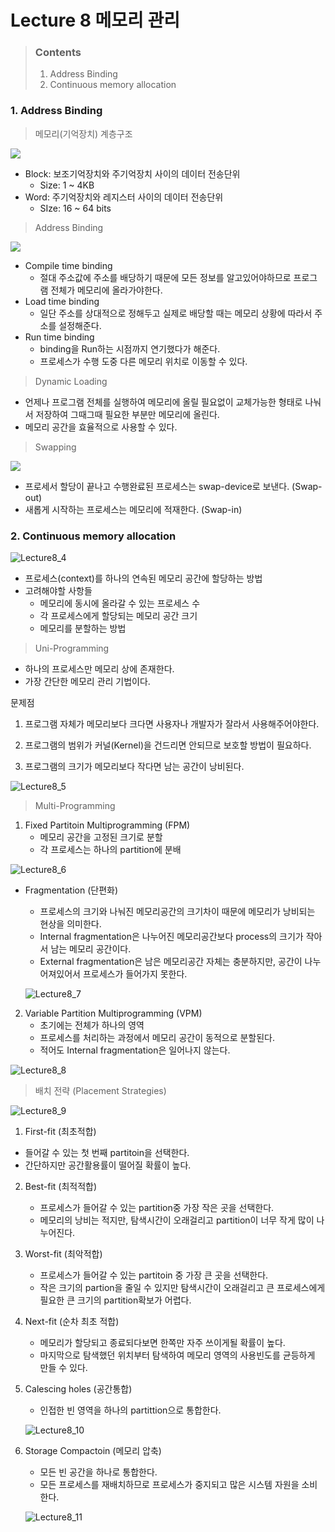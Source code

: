 # Lecture 8 메모리 관리



> ### Contents
>
> 1. Address Binding
> 2. Continuous memory allocation





### 1. Address Binding

> 메모리(기억장치) 계층구조

![](assets/Lecture8_1.PNG)

- Block: 보조기억장치와 주기억장치 사이의 데이터 전송단위
  - Size: 1 ~ 4KB
- Word: 주기억장치와 레지스터 사이의 데이터 전송단위
  - SIze: 16 ~ 64 bits



> Address Binding

![](assets/Lecture8_2.PNG)

- Compile time binding
  - 절대 주소값에 주소를 배당하기 때문에 모든 정보를 알고있어야하므로 프로그램 전체가 메모리에 올라가야한다.
- Load time binding
  - 일단 주소를 상대적으로 정해두고 실제로 배당할 때는 메모리 상황에 따라서 주소를 설정해준다.
- Run time binding
  - binding을 Run하는 시점까지 연기했다가 해준다.
  - 프로세스가 수행 도중 다른 메모리 위치로 이동할 수 있다.



> Dynamic Loading

- 언제나 프로그램 전체를 실행하여 메모리에 올릴 필요없이 교체가능한 형태로 나눠서 저장하여 그때그때 필요한 부분만 메모리에 올린다.
- 메모리 공간을 효율적으로 사용할 수 있다.



> Swapping

![](assets/Lecture8_3.PNG)

- 프로세서 할당이 끝나고 수행완료된 프로세스는 swap-device로 보낸다. (Swap-out)
- 새롭게 시작하는 프로세스는 메모리에 적재한다. (Swap-in)



### 2. Continuous memory allocation

![Lecture8_4](assets/Lecture8_4.PNG)

- 프로세스(context)를 하나의 연속된 메모리 공간에 할당하는 방법
- 고려해야할 사항들
  - 메모리에 동시에 올라갈 수 있는 프로세스 수
  - 각 프로세스에게 할당되는 메모리 공간 크기
  - 메모리를 분할하는 방법



> Uni-Programming

- 하나의 프로세스만 메모리 상에 존재한다.
- 가장 간단한 메모리 관리 기법이다.



문제점

1. 프로그램 자체가 메모리보다 크다면 사용자나 개발자가 잘라서 사용해주어야한다.

2. 프로그램의 범위가 커널(Kernel)을 건드리면 안되므로 보호할 방법이 필요하다.
3. 프로그램의 크기가 메모리보다 작다면 남는 공간이 낭비된다.

![Lecture8_5](assets/Lecture8_5.PNG)



> Multi-Programming



1. Fixed Partitoin Multiprogramming (FPM)
   - 메모리 공간을 고정된 크기로 분할
   - 각 프로세스는 하나의 partition에 분배

![Lecture8_6](assets/Lecture8_6.PNG)



- Fragmentation (단편화)

  - 프로세스의 크기와 나눠진 메모리공간의 크기차이 때문에 메모리가 낭비되는 현상을 의미한다.
  - Internal fragmentation은 나누어진 메모리공간보다 process의 크기가 작아서 남는 메모리 공간이다.
  - External fragmentation은 남은 메모리공간 자체는 충분하지만, 공간이 나누어져있어서 프로세스가 들어가지 못한다.

  ![Lecture8_7](assets/Lecture8_7.PNG)



2. Variable Partition Multiprogramming (VPM)
   - 초기에는 전체가 하나의 영역
   - 프로세스를 처리하는 과정에서 메모리 공간이 동적으로 분할된다.
   - 적어도 Internal fragmentation은 일어나지 않는다.

![Lecture8_8](assets/Lecture8_8.PNG)



> 배치 전략 (Placement Strategies)



![Lecture8_9](assets/Lecture8_9.PNG)

1.  First-fit (최초적합)
   - 들어갈 수 있는 첫 번째 partitoin을 선택한다.
   - 간단하지만 공간활용률이 떨어질 확률이 높다.

2. Best-fit (최적적합)

   - 프로세스가 들어갈 수 있는 partition중 가장 작은 곳을 선택한다.
   - 메모리의 낭비는 적지만, 탐색시간이 오래걸리고 partition이 너무 작게 많이 나누어진다.

3. Worst-fit (최악적합)

   - 프로세스가 들어갈 수 있는 partitoin 중 가장 큰 곳을 선택한다.
   - 작은 크기의 partion을 줄일 수 있지만 탐색시간이 오래걸리고 큰 프로세스에게 필요한 큰 크기의 partition확보가 어렵다.

4. Next-fit (순차 최초 적합)

   - 메모리가 할당되고 종료되다보면 한쪽만 자주 쓰이게될 확률이 높다. 
   - 마지막으로 탐색했던 위치부터 탐색하여 메모리 영역의 사용빈도를 균등하게 만들 수 있다.

5. Calescing holes (공간통합)

   - 인접한 빈 영역을 하나의 partittion으로 통합한다.

   ![Lecture8_10](assets/Lecture8_10.PNG)

6. Storage Compactoin (메모리 압축)

   - 모든 빈 공간을 하나로 통합한다.
   - 모든 프로세스를 재배치하므로 프로세스가 중지되고 많은 시스템 자원을 소비한다.

   ![Lecture8_11](assets/Lecture8_11.PNG)